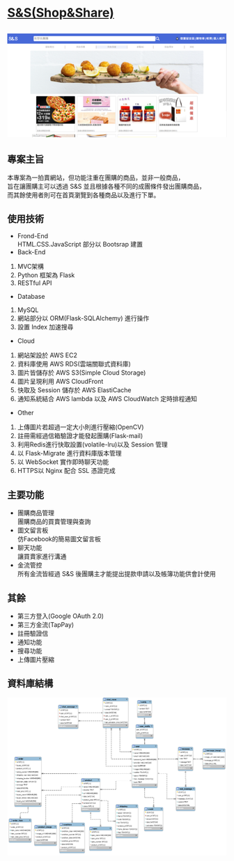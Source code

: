 # [S&S(Shop&Share)](https://shauncc.site/)
![img](img_readme/homepage.png)
---
## 專案主旨
本專案為一拍賣網站，但功能注重在團購的商品，並非一般商品，  
旨在讓團購主可以透過 S&S 並且根據各種不同的成團條件發出團購商品，  
而其餘使用者則可在首頁瀏覽到各種商品以及進行下單。
## 使用技術
* Frond-End  
HTML.CSS.JavaScript 部分以 Bootsrap 建置
* Back-End  
1. MVC架構  
2. Python 框架為 Flask  
3. RESTful API
* Database  
1. MySQL
2. 網站部分以 ORM(Flask-SQLAlchemy) 進行操作
3. 設置 Index 加速搜尋
* Cloud
1. 網站架設於 AWS EC2
2. 資料庫使用 AWS RDS(雲端關聯式資料庫)
3. 圖片皆儲存於 AWS S3(Simple Cloud Storage)
4. 圖片呈現利用 AWS CloudFront
5. 快取及 Session 儲存於 AWS ElastiCache
6. 通知系統結合 AWS lambda 以及 AWS CloudWatch 定時排程通知
* Other
1. 上傳圖片若超過一定大小則進行壓縮(OpenCV)
2. 註冊需經過信箱驗證才能發起團購(Flask-mail)
3. 利用Redis進行快取設置(volatile-lru)以及 Session 管理
4. 以 Flask-Migrate 進行資料庫版本管理
5. 以 WebSocket 實作即時聊天功能
6. HTTPS以 Nginx 配合 SSL 憑證完成
## 主要功能
* 團購商品管理  
團購商品的買賣管理與查詢
* 圖文留言板  
仿Facebook的簡易圖文留言板
* 聊天功能  
讓買賣家進行溝通  
* 金流管控  
所有金流皆經過 S&S 後團購主才能提出提款申請以及帳簿功能供會計使用
## 其餘
* 第三方登入(Google OAuth 2.0)
* 第三方金流(TapPay)
* 註冊驗證信
* 通知功能
* 搜尋功能
* 上傳圖片壓縮
## 資料庫結構
![img](img_readme/database.png)
